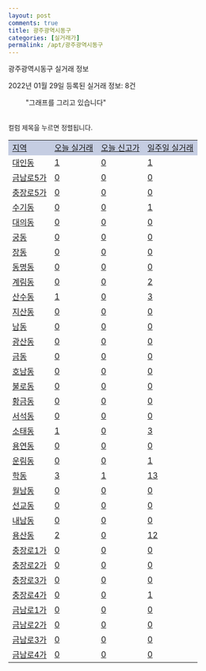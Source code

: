 ```yaml
---
layout: post
comments: true
title: 광주광역시동구
categories: [실거래가]
permalink: /apt/광주광역시동구
---
```


광주광역시동구 실거래 정보

2022년 01월 29일 등록된 실거래 정보: 8건

<!--<script async src="https://pagead2.googlesyndication.com/pagead/js/adsbygoogle.js?client=ca-pub-3485438051770037"
 crossorigin="anonymous"></script>-->

<script type="text/javascript">
  google.charts.load('current', {'packages':['corechart']});
  google.charts.setOnLoadCallback(drawChart);

  function drawChart() {
    var data = google.visualization.arrayToDataTable([['거래일', '매매', '전월세', '전매'], ['21-01', 10, 8, 2], ['21-02', 76, 78, 31], ['21-03', 95, 105, 32], ['21-04', 101, 89, 27], ['21-05', 82, 94, 37], ['21-06', 80, 176, 7], ['21-07', 104, 217, 13], ['21-08', 76, 202, 25], ['21-09', 126, 188, 42], ['21-10', 121, 120, 47], ['21-11', 86, 71, 17], ['21-12', 166, 114, 13], ['22-01', 41, 50, 9]]);

    var options = {
      title: '최근 1년간 유형별 거래량 추이',
      legend: { position: 'bottom' }
    };

    setTimeout(function() {
        var chart = new google.visualization.LineChart(document.getElementById('columnchart_material'));
        chart.draw(data, (options));
        document.getElementById('loading').style.display = 'none';
        var dayLabel = (new Date()).getDay();
        if (dayLabel < 2) {
            sorttable.innerSortFunction.apply(document.getElementById('week'), []);
            sorttable.innerSortFunction.apply(document.getElementById('week'), []);        
        }
        else {
            sorttable.innerSortFunction.apply(document.getElementById('today'), []);
            sorttable.innerSortFunction.apply(document.getElementById('today'), []);
        }
    }, 200);

  }
</script>

<div id="loading" style="z-index:20; display: block; margin-left: 35px">"그래프를 그리고 있습니다"</div>
<div id="columnchart_material" style="width: 95%; margin-left: -35px; display: block"></div>
<!--<div style="width: 95%; margin-left: -35px; display: block">
      <script async src="https://pagead2.googlesyndication.com/pagead/js/adsbygoogle.js?client=ca-pub-3485438051770037"
          crossorigin="anonymous"></script>
      <ins class="adsbygoogle"
          style="display:block"
          data-ad-format="fluid"
          data-ad-layout-key="-fb+5w+4e-db+86"
          data-ad-client="ca-pub-3485438051770037"
          data-ad-slot="1827090281"></ins>
      <script>
          (adsbygoogle = window.adsbygoogle || []).push({});
      </script>
</div>-->
<br>

<font size='small' style='font-size: small;'>컬럼 제목을 누르면 정렬됩니다.</font>
<table class="sortable">
  <tr style='background-color: rgba(114, 132, 186,0.4);'>
    <td id="region"><a href="#">지역</a></td>
    <td id="today"><a href="#">오늘 실거래</a></td>
    <td id="today_new"><a href="#">오늘 신고가</a></td>
    <td id="week"><a href="#">일주일 실거래</a></td>
  </tr>

  
  <tr class="item">
    <td><a href="광주광역시동구대인동">대인동</a></td>
    <td><a href="광주광역시동구대인동">1</a></td>
    <td><a href="광주광역시동구대인동">0</a></td>
    <td><a href="광주광역시동구대인동">1</a></td>
  </tr>
    

  <tr class="item">
    <td><a href="광주광역시동구금남로5가">금남로5가</a></td>
    <td><a href="광주광역시동구금남로5가">0</a></td>
    <td><a href="광주광역시동구금남로5가">0</a></td>
    <td><a href="광주광역시동구금남로5가">0</a></td>
  </tr>
    

  <tr class="item">
    <td><a href="광주광역시동구충장로5가">충장로5가</a></td>
    <td><a href="광주광역시동구충장로5가">0</a></td>
    <td><a href="광주광역시동구충장로5가">0</a></td>
    <td><a href="광주광역시동구충장로5가">0</a></td>
  </tr>
    

  <tr class="item">
    <td><a href="광주광역시동구수기동">수기동</a></td>
    <td><a href="광주광역시동구수기동">0</a></td>
    <td><a href="광주광역시동구수기동">0</a></td>
    <td><a href="광주광역시동구수기동">1</a></td>
  </tr>
    

  <tr class="item">
    <td><a href="광주광역시동구대의동">대의동</a></td>
    <td><a href="광주광역시동구대의동">0</a></td>
    <td><a href="광주광역시동구대의동">0</a></td>
    <td><a href="광주광역시동구대의동">0</a></td>
  </tr>
    

  <tr class="item">
    <td><a href="광주광역시동구궁동">궁동</a></td>
    <td><a href="광주광역시동구궁동">0</a></td>
    <td><a href="광주광역시동구궁동">0</a></td>
    <td><a href="광주광역시동구궁동">0</a></td>
  </tr>
    

  <tr class="item">
    <td><a href="광주광역시동구장동">장동</a></td>
    <td><a href="광주광역시동구장동">0</a></td>
    <td><a href="광주광역시동구장동">0</a></td>
    <td><a href="광주광역시동구장동">0</a></td>
  </tr>
    

  <tr class="item">
    <td><a href="광주광역시동구동명동">동명동</a></td>
    <td><a href="광주광역시동구동명동">0</a></td>
    <td><a href="광주광역시동구동명동">0</a></td>
    <td><a href="광주광역시동구동명동">0</a></td>
  </tr>
    

  <tr class="item">
    <td><a href="광주광역시동구계림동">계림동</a></td>
    <td><a href="광주광역시동구계림동">0</a></td>
    <td><a href="광주광역시동구계림동">0</a></td>
    <td><a href="광주광역시동구계림동">2</a></td>
  </tr>
    

  <tr class="item">
    <td><a href="광주광역시동구산수동">산수동</a></td>
    <td><a href="광주광역시동구산수동">1</a></td>
    <td><a href="광주광역시동구산수동">0</a></td>
    <td><a href="광주광역시동구산수동">3</a></td>
  </tr>
    

  <tr class="item">
    <td><a href="광주광역시동구지산동">지산동</a></td>
    <td><a href="광주광역시동구지산동">0</a></td>
    <td><a href="광주광역시동구지산동">0</a></td>
    <td><a href="광주광역시동구지산동">0</a></td>
  </tr>
    

  <tr class="item">
    <td><a href="광주광역시동구남동">남동</a></td>
    <td><a href="광주광역시동구남동">0</a></td>
    <td><a href="광주광역시동구남동">0</a></td>
    <td><a href="광주광역시동구남동">0</a></td>
  </tr>
    

  <tr class="item">
    <td><a href="광주광역시동구광산동">광산동</a></td>
    <td><a href="광주광역시동구광산동">0</a></td>
    <td><a href="광주광역시동구광산동">0</a></td>
    <td><a href="광주광역시동구광산동">0</a></td>
  </tr>
    

  <tr class="item">
    <td><a href="광주광역시동구금동">금동</a></td>
    <td><a href="광주광역시동구금동">0</a></td>
    <td><a href="광주광역시동구금동">0</a></td>
    <td><a href="광주광역시동구금동">0</a></td>
  </tr>
    

  <tr class="item">
    <td><a href="광주광역시동구호남동">호남동</a></td>
    <td><a href="광주광역시동구호남동">0</a></td>
    <td><a href="광주광역시동구호남동">0</a></td>
    <td><a href="광주광역시동구호남동">0</a></td>
  </tr>
    

  <tr class="item">
    <td><a href="광주광역시동구불로동">불로동</a></td>
    <td><a href="광주광역시동구불로동">0</a></td>
    <td><a href="광주광역시동구불로동">0</a></td>
    <td><a href="광주광역시동구불로동">0</a></td>
  </tr>
    

  <tr class="item">
    <td><a href="광주광역시동구황금동">황금동</a></td>
    <td><a href="광주광역시동구황금동">0</a></td>
    <td><a href="광주광역시동구황금동">0</a></td>
    <td><a href="광주광역시동구황금동">0</a></td>
  </tr>
    

  <tr class="item">
    <td><a href="광주광역시동구서석동">서석동</a></td>
    <td><a href="광주광역시동구서석동">0</a></td>
    <td><a href="광주광역시동구서석동">0</a></td>
    <td><a href="광주광역시동구서석동">0</a></td>
  </tr>
    

  <tr class="item">
    <td><a href="광주광역시동구소태동">소태동</a></td>
    <td><a href="광주광역시동구소태동">1</a></td>
    <td><a href="광주광역시동구소태동">0</a></td>
    <td><a href="광주광역시동구소태동">3</a></td>
  </tr>
    

  <tr class="item">
    <td><a href="광주광역시동구용연동">용연동</a></td>
    <td><a href="광주광역시동구용연동">0</a></td>
    <td><a href="광주광역시동구용연동">0</a></td>
    <td><a href="광주광역시동구용연동">0</a></td>
  </tr>
    

  <tr class="item">
    <td><a href="광주광역시동구운림동">운림동</a></td>
    <td><a href="광주광역시동구운림동">0</a></td>
    <td><a href="광주광역시동구운림동">0</a></td>
    <td><a href="광주광역시동구운림동">1</a></td>
  </tr>
    

  <tr class="item">
    <td><a href="광주광역시동구학동">학동</a></td>
    <td><a href="광주광역시동구학동">3</a></td>
    <td><a href="광주광역시동구학동">1</a></td>
    <td><a href="광주광역시동구학동">13</a></td>
  </tr>
    

  <tr class="item">
    <td><a href="광주광역시동구월남동">월남동</a></td>
    <td><a href="광주광역시동구월남동">0</a></td>
    <td><a href="광주광역시동구월남동">0</a></td>
    <td><a href="광주광역시동구월남동">0</a></td>
  </tr>
    

  <tr class="item">
    <td><a href="광주광역시동구선교동">선교동</a></td>
    <td><a href="광주광역시동구선교동">0</a></td>
    <td><a href="광주광역시동구선교동">0</a></td>
    <td><a href="광주광역시동구선교동">0</a></td>
  </tr>
    

  <tr class="item">
    <td><a href="광주광역시동구내남동">내남동</a></td>
    <td><a href="광주광역시동구내남동">0</a></td>
    <td><a href="광주광역시동구내남동">0</a></td>
    <td><a href="광주광역시동구내남동">0</a></td>
  </tr>
    

  <tr class="item">
    <td><a href="광주광역시동구용산동">용산동</a></td>
    <td><a href="광주광역시동구용산동">2</a></td>
    <td><a href="광주광역시동구용산동">0</a></td>
    <td><a href="광주광역시동구용산동">12</a></td>
  </tr>
    

  <tr class="item">
    <td><a href="광주광역시동구충장로1가">충장로1가</a></td>
    <td><a href="광주광역시동구충장로1가">0</a></td>
    <td><a href="광주광역시동구충장로1가">0</a></td>
    <td><a href="광주광역시동구충장로1가">0</a></td>
  </tr>
    

  <tr class="item">
    <td><a href="광주광역시동구충장로2가">충장로2가</a></td>
    <td><a href="광주광역시동구충장로2가">0</a></td>
    <td><a href="광주광역시동구충장로2가">0</a></td>
    <td><a href="광주광역시동구충장로2가">0</a></td>
  </tr>
    

  <tr class="item">
    <td><a href="광주광역시동구충장로3가">충장로3가</a></td>
    <td><a href="광주광역시동구충장로3가">0</a></td>
    <td><a href="광주광역시동구충장로3가">0</a></td>
    <td><a href="광주광역시동구충장로3가">0</a></td>
  </tr>
    

  <tr class="item">
    <td><a href="광주광역시동구충장로4가">충장로4가</a></td>
    <td><a href="광주광역시동구충장로4가">0</a></td>
    <td><a href="광주광역시동구충장로4가">0</a></td>
    <td><a href="광주광역시동구충장로4가">1</a></td>
  </tr>
    

  <tr class="item">
    <td><a href="광주광역시동구금남로1가">금남로1가</a></td>
    <td><a href="광주광역시동구금남로1가">0</a></td>
    <td><a href="광주광역시동구금남로1가">0</a></td>
    <td><a href="광주광역시동구금남로1가">0</a></td>
  </tr>
    

  <tr class="item">
    <td><a href="광주광역시동구금남로2가">금남로2가</a></td>
    <td><a href="광주광역시동구금남로2가">0</a></td>
    <td><a href="광주광역시동구금남로2가">0</a></td>
    <td><a href="광주광역시동구금남로2가">0</a></td>
  </tr>
    

  <tr class="item">
    <td><a href="광주광역시동구금남로3가">금남로3가</a></td>
    <td><a href="광주광역시동구금남로3가">0</a></td>
    <td><a href="광주광역시동구금남로3가">0</a></td>
    <td><a href="광주광역시동구금남로3가">0</a></td>
  </tr>
    

  <tr class="item">
    <td><a href="광주광역시동구금남로4가">금남로4가</a></td>
    <td><a href="광주광역시동구금남로4가">0</a></td>
    <td><a href="광주광역시동구금남로4가">0</a></td>
    <td><a href="광주광역시동구금남로4가">0</a></td>
  </tr>
    


</table>


    